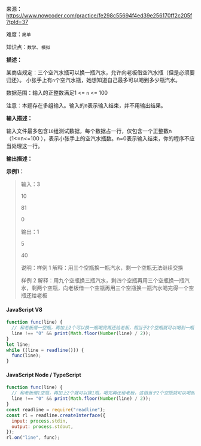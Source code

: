 来源：<https://www.nowcoder.com/practice/fe298c55694f4ed39e256170ff2c205f?tpId=37>

难度：`简单`

知识点：`数学`、`模拟`

**描述：**

某商店规定：三个空汽水瓶可以换一瓶汽水，允许向老板借空汽水瓶（但是必须要归还）。
小张手上有`n`个空汽水瓶，她想知道自己最多可以喝到多少瓶汽水。

数据范围：输入的正整数满足1 <= `n` <= 100

注意：本题存在多组输入。输入的`0`表示输入结束，并不用输出结果。

**输入描述：**

输入文件最多包含`10`组测试数据，每个数据占一行，仅包含一个正整数n（1<=n<=100 ），表示小张手上的空汽水瓶数。n=0表示输入结束，你的程序不应当处理这一行。

**输出描述：**

**示例1：**

> 输入：3
>
> 10
>
> 81
>
> 0
>
> 输出：1
>
> 5
>
> 40
>
> 说明：样例 1 解释：用三个空瓶换一瓶汽水，剩一个空瓶无法继续交换
>
> 样例 2 解释：用九个空瓶换三瓶汽水，剩四个空瓶再用三个空瓶换一瓶汽水，剩两个空瓶，向老板借一个空瓶再用三个空瓶换一瓶汽水喝完得一个空瓶还给老板

<!-- tabs:start -->

#### **JavaScript V8**

```javascript
function func(line) {
  // 和老板借一空瓶，再加上2个可以换一瓶喝完再还给老板，相当于2个空瓶就可以喝到一瓶
  line !== "0" && print(Math.floor(Number(line) / 2));
}
let line;
while ((line = readline())) {
  func(line);
}
```

#### **JavaScript Node / TypeScript**

```javascript
function func(line) {
  // 和老板借1空瓶，再加上2个就可以换1瓶，喝完再还给老板，这相当于2个空瓶就可以喝到1瓶
  line !== "0" && print(Math.floor(Number(line) / 2));
}
const readline = require("readline");
const rl = readline.createInterface({
  input: process.stdin,
  output: process.stdout,
});
rl.on("line", func);
```

<!-- tabs:end -->
